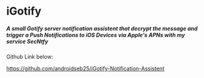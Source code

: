 # iGotify

##### A small Gotify server notification assistent that decrypt the message and trigger a Push Notifications to iOS Devices via Apple's APNs with my service SecNtfy

Github Link below:

https://github.com/androidseb25/iGotify-Notification-Assistent